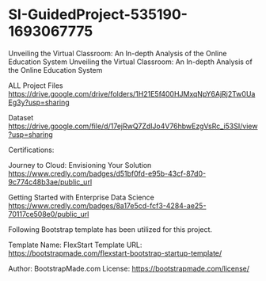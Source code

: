 # SI-GuidedProject-535190-1693067775
Unveiling the Virtual Classroom: An In-depth Analysis of the Online Education System
Unveiling the Virtual Classroom: An In-depth Analysis of the Online Education System

ALL Project Files https://drive.google.com/drive/folders/1H21E5f400HJMxqNpY6AjRj2Tw0UaEg3y?usp=sharing

Dataset https://drive.google.com/file/d/17ejRwQ7ZdlJo4V76hbwEzgVsRc_i53SI/view?usp=sharing

Certifications:

Journey to Cloud: Envisioning Your Solution https://www.credly.com/badges/d51bf0fd-e95b-43cf-87d0-9c774c48b3ae/public_url

Getting Started with Enterprise Data Science https://www.credly.com/badges/8a17e5cd-fcf3-4284-ae25-70117ce508e0/public_url

Following Bootstrap template has been utilized for this project.

Template Name: FlexStart Template URL: https://bootstrapmade.com/flexstart-bootstrap-startup-template/ 

Author: BootstrapMade.com License: https://bootstrapmade.com/license/

